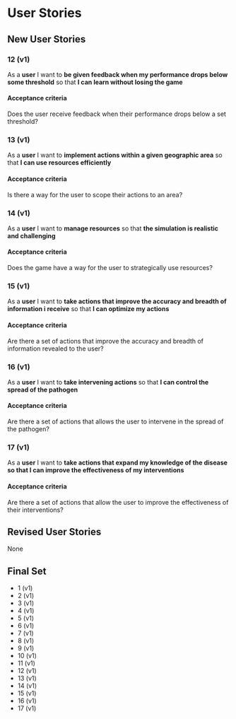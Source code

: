 # User Stories

## New User Stories

### 12 (v1)

As a **user** I want to **be given feedback when my performance drops below some threshold** so that **I can learn without losing the game**

#### Acceptance criteria

Does the user receive feedback when their performance drops below a set threshold?

### 13 (v1)

As a **user** I want to **implement actions within a given geographic area** so that **I can use resources efficiently**

#### Acceptance criteria

Is there a way for the user to scope their actions to an area?

### 14 (v1)

As a **user** I want to **manage resources** so that **the simulation is realistic and challenging**

#### Acceptance criteria

Does the game have a way for the user to strategically use resources?

### 15 (v1)

As a **user** I want to **take actions that improve the accuracy and breadth of information i receive** so that **I can optimize my actions**

#### Acceptance criteria

Are there a set of actions that improve the accuracy and breadth of information revealed to the user?

### 16 (v1)

As a **user** I want to **take intervening actions** so that **I can control the spread of the pathogen**

#### Acceptance criteria

Are there a set of actions that allows the user to intervene in the spread of the pathogen?

### 17 (v1)

As a **user** I want to **take actions that expand my knowledge of the disease so that I can improve the effectiveness of my interventions**

#### Acceptance criteria

Are there a set of actions that allow the user to improve the effectiveness of their interventions?

## Revised User Stories

None

## Final Set

-   1 (v1)
-   2 (v1)
-   3 (v1)
-   4 (v1)
-   5 (v1)
-   6 (v1)
-   7 (v1)
-   8 (v1)
-   9 (v1)
-   10 (v1)
-   11 (v1)
-   12 (v1)
-   13 (v1)
-   14 (v1)
-   15 (v1)
-   16 (v1)
-   17 (v1)
